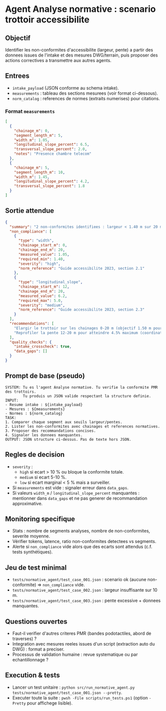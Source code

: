 ﻿# Agent Analyse normative : scenario trottoir accessibilite

## Objectif
Identifier les non-conformites d'accessibilite (largeur, pente) a partir des donnees issues de l'intake et des mesures DWG/terrain, puis proposer des actions correctives a transmettre aux autres agents.

## Entrees
- `intake_payload` (JSON conforme au schema intake).
- `measurements` : tableau des sections mesurees (voir format ci-dessous).
- `norm_catalog` : references de normes (extraits numerises) pour citations.

### Format `measurements`
```json
[
  {
    "chainage_m": 0,
    "segment_length_m": 5,
    "width_m": 1.05,
    "longitudinal_slope_percent": 6.5,
    "transversal_slope_percent": 2.0,
    "notes": "Presence chambre telecom"
  },
  {
    "chainage_m": 5,
    "segment_length_m": 10,
    "width_m": 1.45,
    "longitudinal_slope_percent": 4.2,
    "transversal_slope_percent": 1.8
  }
]
```

## Sortie attendue
```json
{
  "summary": "2 non-conformites identifiees : largeur < 1.40 m sur 20 m, pente > 5% sur 8 m.",
  "non_compliance": [
    {
      "type": "width",
      "chainage_start_m": 0,
      "chainage_end_m": 20,
      "measured_value": 1.05,
      "required_min": 1.40,
      "severity": "high",
      "norm_reference": "Guide accessibilite 2023, section 2.1"
    },
    {
      "type": "longitudinal_slope",
      "chainage_start_m": 12,
      "chainage_end_m": 20,
      "measured_value": 6.2,
      "required_max": 5.0,
      "severity": "medium",
      "norm_reference": "Guide accessibilite 2023, section 2.3"
    }
  ],
  "recommendations": [
    "Elargir le trottoir sur les chainages 0-20 m (objectif 1.50 m pour marge).",
    "Reprofiler la pente 12-20 m pour atteindre 4.5% maximum (coordination reseaux)."
  ],
  "quality_checks": {
    "intake_crosscheck": true,
    "data_gaps": []
  }
}
```

## Prompt de base (pseudo)
```
SYSTEM: Tu es l'agent Analyse normative. Tu verifie la conformite PMR des trottoirs.
        Tu produis un JSON valide respectant la structure definie.
INPUT:
- Resume intake : ${intake_payload}
- Mesures : ${measurements}
- Normes : ${norm_catalog}
TASK:
1. Comparer chaque segment aux seuils largeur/pentes.
2. Lister les non-conformites avec chainages et references normatives.
3. Proposer des recommandations concises.
4. Signaler les donnees manquantes.
OUTPUT: JSON structure ci-dessus. Pas de texte hors JSON.
```

## Regles de decision
- `severity` :
  - `high` si ecart > 10 % ou bloque la conformite totale.
  - `medium` si ecart 5-10 %.
  - `low` si ecart marginal < 5 % mais a surveiller.
- Si `measurements` est vide : signaler erreur dans `data_gaps`.
- Si valeurs `width_m` / `longitudinal_slope_percent` manquantes : mentionner dans `data_gaps` et ne pas generer de recommandation approximative.

## Monitoring specifique
- Stats : nombre de segments analyses, nombre de non-conformites, severite moyenne.
- Vérifier tokens, latence, ratio non-conformites detectees vs segments.
- Alerte si `non_compliance` vide alors que des ecarts sont attendus (c.f. tests synthétiques).

## Jeu de test minimal
- `tests/normative_agent/test_case_001.json` : scenario ok (aucune non-conformite) => `non_compliance` vide.
- `tests/normative_agent/test_case_002.json` : largeur insuffisante sur 10 m.
- `tests/normative_agent/test_case_003.json` : pente excessive + donnees manquantes.

## Questions ouvertes
- Faut-il verifier d'autres criteres PMR (bandes podotactiles, abord de traverses) ?
- Integration avec mesures reeles issues d'un script (extraction auto du DWG) : format a preciser.
- Processus de validation humaine : revue systematique ou par echantillonnage ?
## Execution & tests
- Lancer un test unitaire : `python src/run_normative_agent.py tests/normative_agent/test_case_001.json --pretty`.
- Executer toute la suite : `pwsh -File scripts/run_tests.ps1` (option `-Pretty` pour affichege lisible).
